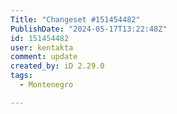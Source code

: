 ```yaml
---
Title: "Changeset #151454482"
PublishDate: "2024-05-17T13:22:48Z"
id: 151454482
user: kentakta
comment: update
created_by: iD 2.29.0
tags:
  - Montenegro

---
```

